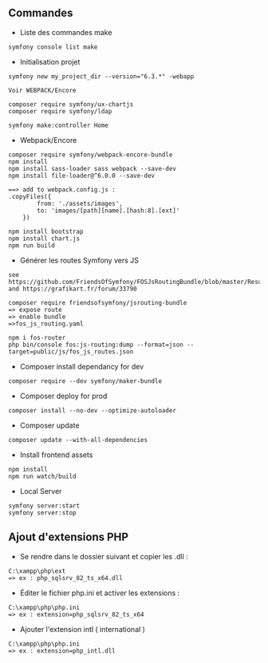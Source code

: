 ## Commandes

- Liste des commandes make
```
symfony console list make
```

- Initialisation projet
```
symfony new my_project_dir --version="6.3.*" -webapp

Voir WEBPACK/Encore

composer require symfony/ux-chartjs
composer require symfony/ldap

symfony make:controller Home
```

- Webpack/Encore
```
composer require symfony/webpack-encore-bundle
npm install
npm install sass-loader sass webpack --save-dev
npm install file-loader@^6.0.0 --save-dev

==> add to webpack.config.js :
.copyFiles({
        from: './assets/images',
        to: 'images/[path][name].[hash:8].[ext]'
    })

npm install bootstrap
npm install chart.js
npm run build
```
- Générer les routes Symfony vers JS

```
see https://github.com/FriendsOfSymfony/FOSJsRoutingBundle/blob/master/Resources/doc/installation.rst
and https://grafikart.fr/forum/33790

composer require friendsofsymfony/jsrouting-bundle
=> expose route
=> enable bundle
=>fos_js_routing.yaml

npm i fos-router
php bin/console fos:js-routing:dump --format=json --target=public/js/fos_js_routes.json
```

- Composer install dependancy for dev
```
composer require --dev symfony/maker-bundle
```
- Composer deploy for prod
```
composer install --no-dev --optimize-autoloader
```

- Composer update
```
composer update --with-all-dependencies
```

- Install frontend assets
```
npm install
npm run watch/build
```

- Local Server
```
symfony server:start
symfony server:stop
```


## Ajout d'extensions PHP

- Se rendre dans le dossier suivant et copier les .dll :
```
C:\xampp\php\ext
=> ex : php_sqlsrv_82_ts_x64.dll
```
- Éditer le fichier php.ini et activer les extensions :
```
C:\xampp\php\php.ini
=> ex : extension=php_sqlsrv_82_ts_x64
```
- Ajouter l'extension intl ( international )
```
C:\xampp\php\php.ini
=> ex : extension=php_intl.dll
```
